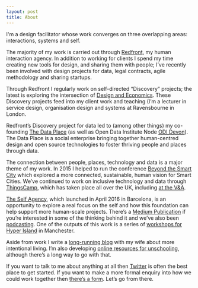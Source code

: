 ```yaml
---
layout: post
title: About
---
```

I'm a design facilitator whose work converges on three overlapping areas: interactions, systems and self.

The majority of my work is carried out through [Redfront](http://redfront.co.uk), my human interaction agency. In addition to working for clients I spend my time creating new tools for design, and sharing them with people; I’ve recently been involved with design projects for data, legal contracts, agile methodology and sharing startups.

Through Redfront I regularly work on self-directed “Discovery” projects; the latest is exploring the intersection of [Design and Economics](https://medium.com/design-and-economics). These Discovery projects feed into my client work and teaching (I’m a lecturer in service design, organisation design and systems at Ravensbourne in London.

Redfront’s Discovery project for data led to (among other things) my co-founding [The Data Place](https://thedata.place/) (as well as Open Data Institute Node [ODI Devon](http://devon.theodi.org)). The Data Place is a social enterprise bringing together human-centred design and open source technologies to foster thriving people and places through data.

The connection between people, places, technology and data is a major theme of my work. In 2015 I helped to run the conference [Beyond the Smart City](http://beyond.place/btsc15/) which explored a more connected, sustainable, human vision for Smart Cities. We’ve continued to work on inclusive technology and data through [ThingsCamp](http://things.camp/), which has taken place all over the UK, including [at the V&A](https://medium.com/thingscamp/thingscamp-3-5-and-prototyping-what-matters-54f69c69c79f).

[The Self Agency](http://theself.agency), which launched in April 2016 in Barcelona, is an opportunity to explore a real focus on the self and how this foundation can help support more human-scale projects. There’s a [Medium Publication](https://published.theself.agency/) if you’re interested in some of the thinking behind it and we’ve also been [podcasting](https://soundcloud.com/the-self-agency). One of the outputs of this work is a series of [workshops for Hyper Island](https://medium.com/redfront/design-for-agency-at-hyper-island-34807f28726b) in Manchester.

Aside from work I write a [long-running blog](http://theminimallist.com) with my wife about more intentional living. I’m also developing [online resources for unschooling](http://learningoutsiders.com), although there’s a long way to go with that.

If you want to talk to me about anything at all then [Twitter](https://twitter.com/mistergough) is often the best place to get started. If you want to make a more formal enquiry into how we could work together then [there’s a form](http://mistergough.com/contact/). Let’s go from there.
